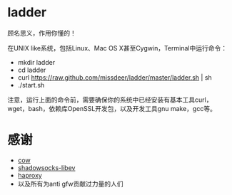 ladder
======

顾名思义，作用你懂的！

在UNIX like系统，包括Linux、Mac OS X甚至Cygwin，Terminal中运行命令：

* mkdir ladder
* cd ladder
* curl https://raw.github.com/missdeer/ladder/master/ladder.sh | sh
* ./start.sh

注意，运行上面的命令前，需要确保你的系统中已经安装有基本工具curl，wget，bash，依赖库OpenSSL开发包，以及开发工具gnu make，gcc等。


# 感谢 
* [cow](https://github.com/cyfdecyf/cow)
* [shadowsocks-libev](https://github.com/madeye/shadowsocks-libev/)
* [haproxy](http://haproxy.1wt.eu/)
* 以及所有为anti gfw贡献过力量的人们
